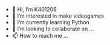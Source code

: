 - 👋 Hi, I’m K401206
- 👀 I’m interested in make videogames
- 🌱 I’m currently learning Python
- 💞️ I’m looking to collaborate on ...
- 📫 How to reach me ...

<!---
K401206/K401206 is a ✨ special ✨ repository because its `README.md` (this file) appears on your GitHub profile.
You can click the Preview link to take a look at your changes.
--->
